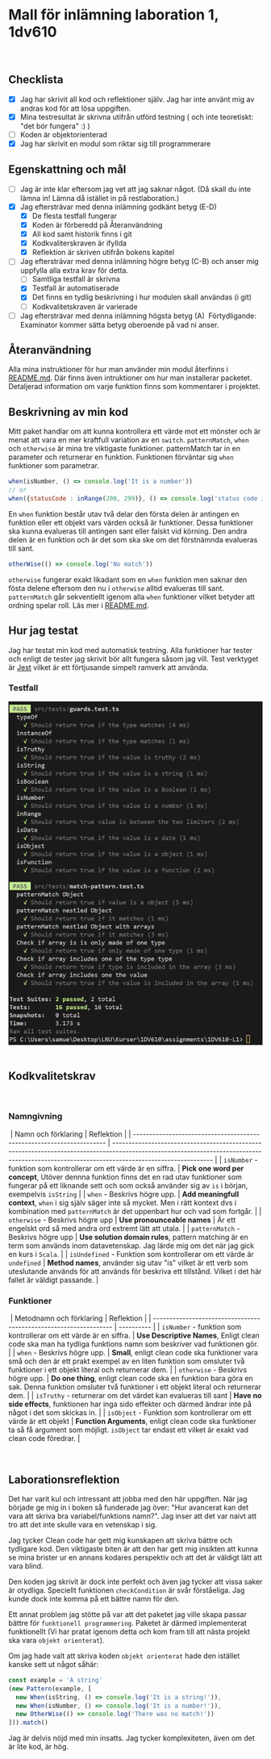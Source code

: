 # Mall för inlämning laboration 1, 1dv610
​
## Checklista
  - [x] Jag har skrivit all kod och reflektioner själv. Jag har inte använt mig av andras kod för att lösa uppgiften.
  - [x] Mina testresultat är skrivna utifrån utförd testning ( och inte teoretiskt: "det bör fungera" :) )
  - [ ] Koden är objektorienterad
  - [x] Jag har skrivit en modul som riktar sig till programmerare
​
## Egenskattning och mål
  - [ ] Jag är inte klar eftersom jag vet att jag saknar något. (Då skall du inte lämna in! Lämna då istället in på restlaboration.)
  - [x] Jag eftersträvar med denna inlämning godkänt betyg (E-D)
    - [x] De flesta testfall fungerar
    - [x] Koden är förberedd på Återanvändning
    - [x] All kod samt historik finns i git 
    - [x] Kodkvaliterskraven är ifyllda
    - [x] Reflektion är skriven utifrån bokens kapitel 
  - [ ] Jag eftersträvar med denna inlämning högre betyg (C-B) och anser mig uppfylla alla extra krav för detta. 
    - [ ] Samtliga testfall är skrivna    
    - [x] Testfall är automatiserade
    - [x] Det finns en tydlig beskrivning i hur modulen skall användas (i git)
    - [ ] Kodkvalitetskraven är varierade 
  - [ ] Jag eftersträvar med denna inlämning högsta betyg (A) 
​
Förtydligande: Examinator kommer sätta betyg oberoende på vad ni anser. 
​
## Återanvändning

Alla mina instruktioner för hur man använder min modul återfinns i [README.md](README.md). Där finns även intruktioner om hur man installerar packetet. Detaljerad information om varje funktion finns som kommentarer i projektet.
​
## Beskrivning av min kod

Mitt paket handlar om att kunna kontrollera ett värde mot ett mönster och är menat att vara en mer kraftfull variation av en `switch`. `patternMatch`, `when` och `otherwise` är mina tre viktigaste funktioner. patternMatch tar in en parameter och returnerar en funktion. Funktionen förväntar sig `when` funktioner som parametrar.  
````js
when(isNumber, () => console.log('It is a number'))
// or
when({statusCode : inRange(200, 299)}, () => console.log('status code is inbetween 200 and 299'))
````
En `when` funktion består utav två delar den första delen är antingen en funktion eller ett objekt vars värden också är funktioner. Dessa funktioner ska kunna evalueras till antingen sant eller falskt vid körning. Den andra delen är en funktion och är det som ska ske om det förstnämnda evalueras till sant. 
````js
otherWise(() => console.log('No match'))
````

`otherwise` fungerar exakt likadant som en `when` funktion men saknar den fösta delene eftersom den nu i `otherwise` alltid evalueras till sant. `patternMatch` går sekventiellt igenom alla `when` funktioner vilket betyder att ordning spelar roll. Läs mer i [README.md](README.md).


## Hur jag testat
Jag har testat min kod med automatisk testning. Alla funktioner har tester och enligt de tester jag skrivit bör allt fungera såsom jag vill. Test verktyget är [Jest](https://jestjs.io/) vilket är ett förtjusande simpelt ramverk att använda.
​
### Testfall
![tests](src/tests/test.png)
​
​
## Kodkvalitetskrav
​

### Namngivning
​
| Namn och förklaring                                                   | Reflektion                                                                                                                                                                                  |
| --------------------------------------------------------------------- | ------------------------------------------------------------------------------------------------------------------------------------------------------------------------------------------- |
| `isNumber` - funktion som kontrollerar om ett värde är en siffra.     | **Pick one word per concept**, Utöver dennna funktion finns det en rad utav funktioner som fungerar på ett liknande sett och som också använder sig av `is` i början, exempelvis `isString` |
| `when` - Beskrivs högre upp.                                          | **Add meaningfull context**, `when` i sig själv säger inte så mycket. Men i rätt kontext dvs i kombination med `patternMatch` är det uppenbart hur och vad som fortgår.                     |
| `otherwise` - Beskrivs högre upp                                      | **Use pronounceable names**                                                                                                                                                                 | Är ett engelskt ord så med andra ord extremt lätt att utala. |
| `patternMatch` - Beskrivs högre upp                                   | **Use solution domain rules**, pattern matching är en term som används inom datavetenskap. Jag lärde mig om det när jag gick en kurs i `Scala`.                                             |
| `isUndefined` - Funktion som kontrollerar om ett värde är `undefined` | **Method names**, använder sig utav "is" vilket är ett verb som uteslutande används för att används för beskriva ett tillstånd. Vilket i det här fallet är väldigt passande.                |
​
### Funktioner
​
| Metodnamn och förklaring                                          | Reflektion |
| ----------------------------------------------------------------- | ---------- |
| `isNumber` - funktion som kontrollerar om ett värde är en siffra. | **Use Descriptive Names**, Enligt clean code ska man ha tydliga funktions namn som beskriver vad funktionen gör.       |
| `when` - Beskrivs högre upp.                                      | **Small**, enligt clean code ska funktioner vara små och den är ett prakt exempel av en liten funktion som omsluter två funktioner i ett objekt literal och returnerar dem.         |
| `otherwise` - Beskrivs högre upp.                                 |  **Do one thing**, enligt clean code ska en funktion bara göra en sak. Denna funktion omsluter två funktioner i ett objekt literal och returnerar dem.      | 
| `isTruthy` - returnerar om det värdet kan evalueras till sant                              | **Have no side effects**, funktionen har inga sido effekter och därmed ändrar inte på något i det som skickas in.             |
|       `isObject` - Funktion som kontrollerar om ett värde är ett objekt                                                           |   **Function Arguments**, enligt clean code ska funktioner ta så få argument som möjligt. `isObject` tar endast ett vilket är exakt vad clean code föredrar.         |

​
## Laborationsreflektion

Det har varit kul och intressant att jobba med den här uppgiften. När jag började ge mig in i boken så funderade jag över: "Hur avancerat kan det vara att skriva bra variabel/funktions namn?". Jag inser att det var naivt att tro att det inte skulle vara en vetenskap i sig. 

Jag tycker Clean code har gett mig kunskapen att skriva bättre och tydligare kod. Den viktigaste biten är att den har gett mig insikten att kunna se mina brister ur en annans kodares perspektiv och att det är väldigt lätt att vara blind. 

Den koden jag skrivit är dock inte perfekt och även jag tycker att vissa saker är otydliga. Speciellt funktionen `checkCondition` är svår förståeliga. Jag kunde dock inte komma på ett bättre namn för den.

Ett annat problem jag stötte på var att det paketet jag ville skapa passar bättre för `funktionell programmering`. Paketet är därmed implementerat funktionellt (Vi har pratat igenom detta och kom fram till att nästa projekt ska vara `objekt orienterat`).

Om jag hade valt att skriva koden `objekt orienterat` hade den istället kanske sett ut något såhär:
````js
const example = 'A string' 
(new Pattern(example, [
  new When(isString, () => console.log('It is a string!')),
  new When(isNumber, () => console.log('It is a number!')),
  new OtherWise(() => console.log('There was no match!'))
])).match()
````

Jag är delvis nöjd med min insatts. Jag tycker komplexiteten, även om det är lite kod, är hög. 